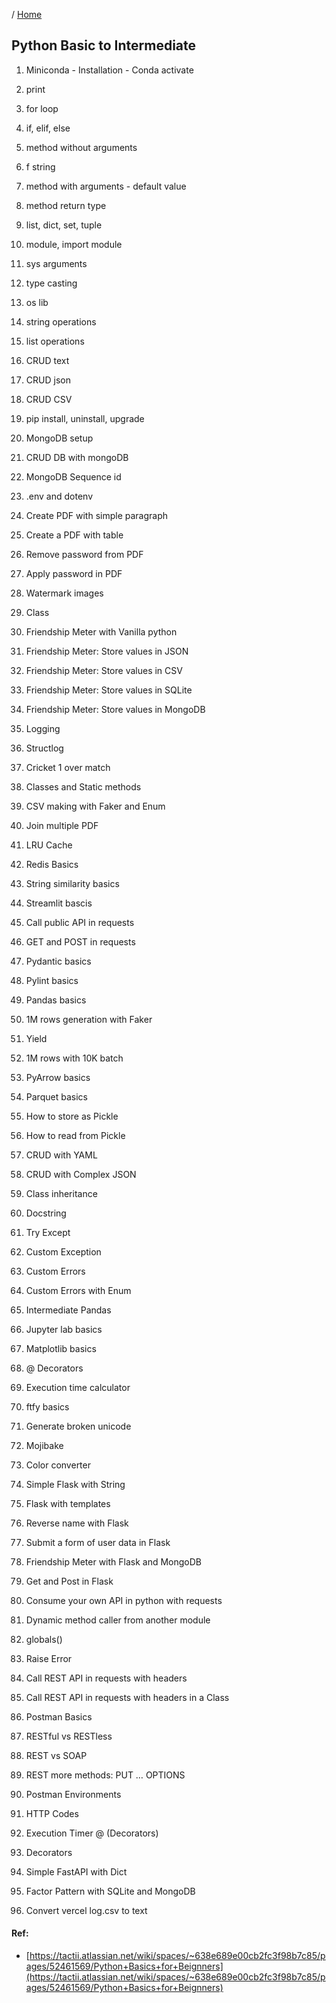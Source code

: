 / [Home](index.md)

## Python Basic to Intermediate


1. Miniconda
		- Installation
		- Conda activate

2. print

3. for loop

4. if, elif, else

5. method without arguments

6. f string

7. method with arguments
		- default value

8. method return type

9. list, dict, set, tuple

10. module, import module

11. sys arguments

12. type casting

13. os lib

14. string operations

15. list operations

16. CRUD text

17. CRUD json

18. CRUD CSV

19. pip install, uninstall, upgrade

20. MongoDB setup

21. CRUD DB with mongoDB

22. MongoDB Sequence id

23. .env and dotenv

24. Create PDF with simple paragraph

25. Create a PDF with table

26. Remove password from PDF

27. Apply password in PDF

28. Watermark images

29. Class

30. Friendship Meter with Vanilla python

31. Friendship Meter: Store values in JSON

32. Friendship Meter: Store values in CSV

33. Friendship Meter: Store values in SQLite

34. Friendship Meter: Store values in MongoDB

35. Logging

36. Structlog

37. Cricket 1 over match

38. Classes and Static methods

39. CSV making with Faker and Enum

40. Join multiple PDF

41. LRU Cache

42. Redis Basics

43. String similarity basics

44. Streamlit bascis

45. Call public API in requests

46. GET and POST in requests

47. Pydantic basics

48. Pylint basics

49. Pandas basics

50. 1M rows generation with Faker

51. Yield

52. 1M rows with 10K batch

53. PyArrow basics

54. Parquet basics

55. How to store as Pickle

56. How to read from Pickle

57. CRUD with YAML

58. CRUD with Complex JSON

59. Class inheritance

60. Docstring

61. Try Except

62. Custom Exception

63. Custom Errors

64. Custom Errors with Enum

65. Intermediate Pandas

66. Jupyter lab basics

67. Matplotlib basics

68. @ Decorators

69. Execution time calculator

70. ftfy basics

71. Generate broken unicode

72. Mojibake

73. Color converter

74. Simple Flask with String

75. Flask with templates

76. Reverse name with Flask

77. Submit a form of user data in Flask

78. Friendship Meter with Flask and MongoDB

79. Get and Post in Flask

79. Consume your own API in python with requests

80. Dynamic method caller from another module

81. globals()

82. Raise Error

83. Call REST API in requests with headers

84. Call REST API in requests with headers in a Class

85. Postman Basics

86. RESTful vs RESTless

87. REST vs SOAP

88. REST more methods: PUT … OPTIONS

89. Postman Environments

90. HTTP Codes

91. Execution Timer @ (Decorators)

92. Decorators

93. Simple FastAPI with Dict

94. Factor Pattern with SQLite and MongoDB

95. Convert vercel log.csv to text



#### Ref:
* [https://tactii.atlassian.net/wiki/spaces/~638e689e00cb2fc3f98b7c85/pages/52461569/Python+Basics+for+Beignners](https://tactii.atlassian.net/wiki/spaces/~638e689e00cb2fc3f98b7c85/pages/52461569/Python+Basics+for+Beignners)